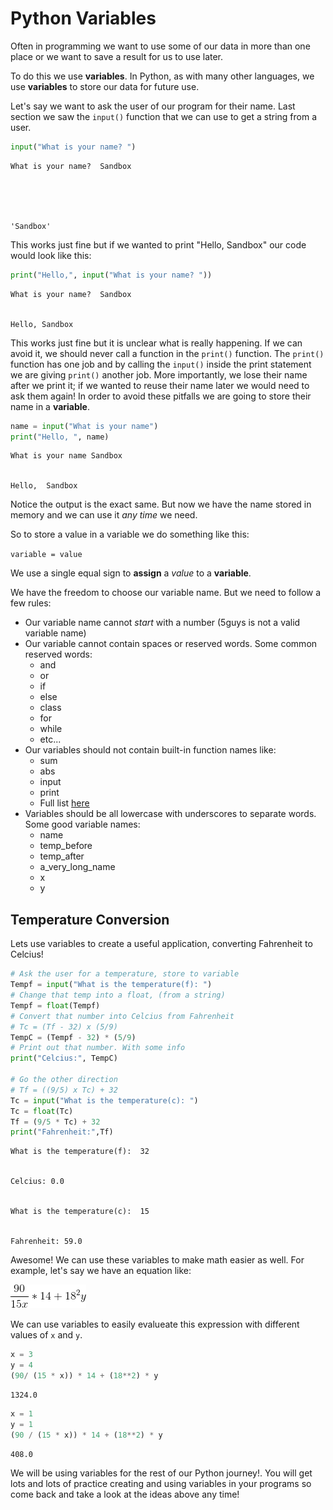 
# Python Variables

Often in programming we want to use some of our data in more than one place or we want to save a result for us to use later.

To do this we use **variables**. In Python, as with many other languages, we use **variables** to store our data for future use.

Let's say we want to ask the user of our program for their name. Last section we saw the `input()` function that we can use to get a string from a user.


```python
input("What is your name? ")
```

    What is your name?  Sandbox





    'Sandbox'



This works just fine but if we wanted to print "Hello, Sandbox" our code would look like this:


```python
print("Hello,", input("What is your name? "))
```

    What is your name?  Sandbox


    Hello, Sandbox


This works just fine but it is unclear what is really happening. If we can avoid it, we should never call a function in the `print()` function. The `print()` function has one job and by calling the `input()` inside the print statement we are giving `print()` another job. More importantly, we lose their name after we print it; if we wanted to reuse their name later we would need to ask them again! In order to avoid these pitfalls we are going to store their name in a **variable**.


```python
name = input("What is your name")
print("Hello, ", name)
```

    What is your name Sandbox


    Hello,  Sandbox


Notice the output is the exact same. But now we have the name stored in memory and we can use it *any time* we need.

So to store a value in a variable we do something like this:

`variable = value`

We use a single equal sign to **assign** a *value* to a **variable**. 

We have the freedom to choose our variable name. But we need to follow a few rules:
* Our variable name cannot *start* with a number (5guys is not a valid variable name)
* Our variable cannot contain spaces or reserved words. Some common reserved words:
    * and
    * or
    * if
    * else
    * class
    * for
    * while
    * etc...
* Our variables should not contain built-in function names like:    
    * sum
    * abs
    * input
    * print
    * Full list [here](https://docs.python.org/3/library/functions.html)
* Variables should be all lowercase with underscores to separate words. Some good variable names:
    * name
    * temp_before
    * temp_after
    * a_very_long_name
    * x
    * y
    
## Temperature Conversion
Lets use variables to create a useful application, converting Fahrenheit to Celcius!


```python
# Ask the user for a temperature, store to variable
Tempf = input("What is the temperature(f): ")
# Change that temp into a float, (from a string)
Tempf = float(Tempf)
# Convert that number into Celcius from Fahrenheit
# Tc = (Tf - 32) x (5/9)
TempC = (Tempf - 32) * (5/9)
# Print out that number. With some info
print("Celcius:", TempC)

# Go the other direction
# Tf = ((9/5) x Tc) + 32
Tc = input("What is the temperature(c): ")
Tc = float(Tc)
Tf = (9/5 * Tc) + 32
print("Fahrenheit:",Tf)
```

    What is the temperature(f):  32


    Celcius: 0.0


    What is the temperature(c):  15


    Fahrenheit: 59.0


Awesome! We can use these variables to make math easier as well.
For example, let's say we have an equation like:

![gif](latex.gif)

We can use variables to easily evalueate this expression with different values of `x` and `y`.


```python
x = 3
y = 4
(90/ (15 * x)) * 14 + (18**2) * y
```




    1324.0




```python
x = 1
y = 1
(90 / (15 * x)) * 14 + (18**2) * y
```




    408.0



We will be using variables for the rest of our Python journey!. You will get lots and lots of practice creating and using variables in your programs so come back and take a look at the ideas above any time!
